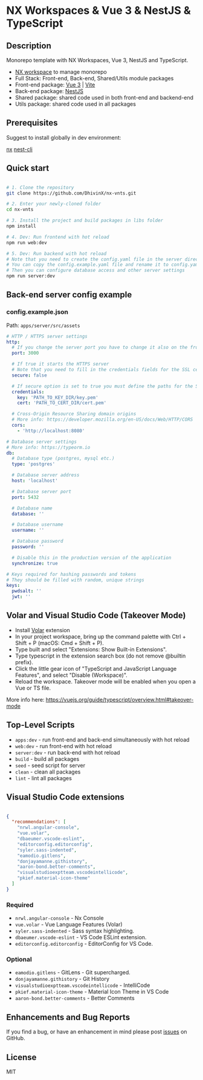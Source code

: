 # NX Workspaces & Vue 3 & NestJS & TypeScript

## Description

Monorepo template with NX Workspaces, Vue 3, NestJS and TypeScript.

* [NX workspace](https://nx.dev/getting-started/intro) to manage monorepo
* Full Stack: Front-end, Back-end, Shared/Utils module packages   
* Front-end package: [Vue 3](https://vuejs.org/guide/introduction.html) | [Vite](https://vitejs.dev/guide/)
* Back-end package: [NestJS](https://docs.nestjs.com)
* Shared package: shared code used in both front-end and backend-end
* Utils package: shared code used in all packages

## Prerequisites

Suggest to install globally in dev environment:

[nx](https://nx.dev)
[nest-cli](https://docs.nestjs.com/cli/overview)

## Quick start

```bash

# 1. Clone the repository
git clone https://github.com/DhivinX/nx-vnts.git

# 2. Enter your newly-cloned folder
cd nx-vnts

# 3. Install the project and build packages in libs folder
npm install

# 4. Dev: Run frontend with hot reload 
npm run web:dev

# 5. Dev: Run backend with hot reload 
# Note that you need to create the config.yaml file in the server directory beforehand
# You can copy the config.example.yaml file and rename it to config.yaml
# Then you can configure database access and other server settings
npm run server:dev

```

## Back-end server config example

### config.example.json
Path: `apps/server/src/assets`

```yaml
# HTTP / HTTPS server settings
http:
  # If you change the server port you have to change it also on the front-end
  port: 3000 

  # If true it starts the HTTPS server
  # Note that you need to fill in the credentials fields for the SSL certificate
  secure: false

  # If secure option is set to true you must define the paths for the SSL certificate
  credentials:
    key: 'PATH_TO_KEY_DIR/key.pem'
    cert: 'PATH_TO_CERT_DIR/cert.pem'

  # Cross-Origin Resource Sharing domain origins 
  # More info: https://developer.mozilla.org/en-US/docs/Web/HTTP/CORS
  cors: 
    - 'http://localhost:8080'

# Database server settings
# More info: https://typeorm.io
db:
  # Database type (postgres, mysql etc.)
  type: 'postgres' 

  # Database server address
  host: 'localhost' 

  # Database server port
  port: 5432

  # Database name
  database: ''

  # Database username
  username: ''

  # Database password
  password: ''

  # Disable this in the production version of the application
  synchronize: true

# Keys required for hashing passwords and tokens
# They should be filled with random, unique strings
keys:
  pwdsalt: ''
  jwt: ''
```

## Volar and Visual Studio Code (Takeover Mode)

* Install [Volar](https://marketplace.visualstudio.com/items?itemName=vue.volar) extension
* In your project workspace, bring up the command palette with Ctrl + Shift + P (macOS: Cmd + Shift + P).
* Type built and select "Extensions: Show Built-in Extensions".
* Type typescript in the extension search box (do not remove @builtin prefix).
* Click the little gear icon of "TypeScript and JavaScript Language Features", and select "Disable (Workspace)".
* Reload the workspace. Takeover mode will be enabled when you open a Vue or TS file.

More info here: https://vuejs.org/guide/typescript/overview.html#takeover-mode

## Top-Level Scripts
 
* `apps:dev` - run front-end and back-end simultaneously with hot reload
* `web:dev` - run front-end with hot reload
* `server:dev` - run back-end with hot reload
* `build` - build all packages
* `seed` - seed script for server
* `clean` - clean all packages
* `lint` - lint all packages

## Visual Studio Code extensions

```json

{
  "recommendations": [
    "nrwl.angular-console",
    "vue.volar",
    "dbaeumer.vscode-eslint",
    "editorconfig.editorconfig",
    "syler.sass-indented",
    "eamodio.gitlens",
    "donjayamanne.githistory",
    "aaron-bond.better-comments",
    "visualstudioexptteam.vscodeintellicode",
    "pkief.material-icon-theme"
  ]
}

```

### Required

* `nrwl.angular-console` - Nx Console
* `vue.volar` - Vue Language Features (Volar)
* `syler.sass-indented` - Sass syntax highlighting.
* `dbaeumer.vscode-eslint` - VS Code ESLint extension.
* `editorconfig.editorconfig` - EditorConfig for VS Code.

### Optional

* `eamodio.gitlens` - GitLens - Git supercharged.
* `donjayamanne.githistory` - Git History
* `visualstudioexptteam.vscodeintellicode` - IntelliCode
* `pkief.material-icon-theme` - Material Icon Theme in VS Code
* `aaron-bond.better-comments` - Better Comments

## Enhancements and Bug Reports

If you find a bug, or have an enhancement in mind please post [issues](https://github.com/DhivinX/nx-vnts/issues) on GitHub.

## License

MIT
